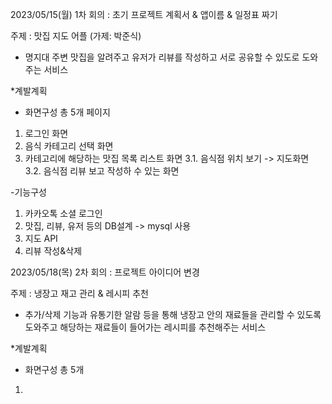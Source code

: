 2023/05/15(월)
1차 회의 : 초기 프로젝트 계획서 & 앱이름 & 일정표 짜기

주제 : 맛집 지도 어플 (가제: 박준식)
- 명지대 주변 맛집을 알려주고 유저가 리뷰를 작성하고 서로 공유할 수 있도로 도와주는 서비스

*계발계획
- 화면구성 총 5개 페이지
1. 로그인 화면
2. 음식 카테고리 선택 화면
3. 카테고리에 해당하는 맛집 목록 리스트 화면
 3.1. 음식점 위치 보기 -> 지도화면
 3.2. 음식점 리뷰 보고 작성하 수 있는 화면 
 
 -기능구성
 1. 카카오톡 소셜 로그인
 2. 맛집, 리뷰, 유저 등의 DB설계 -> mysql 사용
 3. 지도 API
 4. 리뷰 작성&삭제

2023/05/18(목)
2차 회의 : 프로젝트 아이디어 변경

주제 : 냉장고 재고 관리 & 레시피 추천
- 추가/삭제 기능과 유통기한 알람 등을 통해 냉장고 안의 재료들을 관리할 수 있도록 도와주고 해당하는 재료들이 들어가는 레시피를 추천해주는 서비스

*계발계획
- 화면구성 총 5개 
1. 
